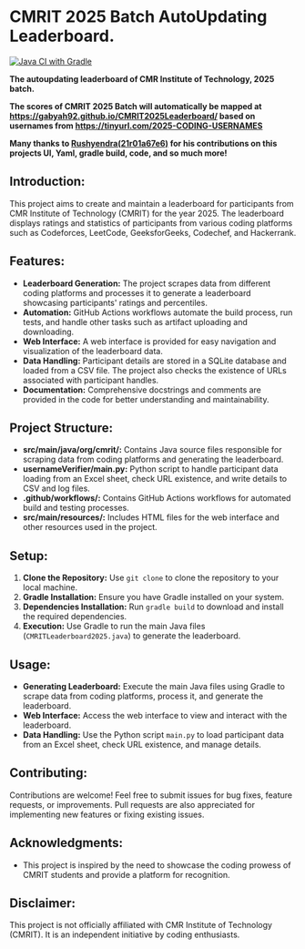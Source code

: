 # CMRIT 2025 Batch AutoUpdating Leaderboard.

[![Java CI with Gradle](https://github.com/dog-broad/CMRIT2025Leaderboard/actions/workflows/gradle.yml/badge.svg)](https://github.com/dog-broad/CMRIT2025Leaderboard/actions/workflows/gradle.yml)

**The autoupdating leaderboard of CMR Institute of Technology, 2025 batch.**

**The scores of CMRIT 2025 Batch will automatically be mapped at https://gabyah92.github.io/CMRIT2025Leaderboard/ based on usernames from https://tinyurl.com/2025-CODING-USERNAMES**

**Many thanks to [Rushyendra(21r01a67e6)](https://github.com/dog-broad) for his contributions on this projects UI, Yaml, gradle build, code, and so much more!**

## Introduction:
This project aims to create and maintain a leaderboard for participants from CMR Institute of Technology (CMRIT) for the year 2025. The leaderboard displays ratings and statistics of participants from various coding platforms such as Codeforces, LeetCode, GeeksforGeeks, Codechef, and Hackerrank.

## Features:
- **Leaderboard Generation:** The project scrapes data from different coding platforms and processes it to generate a leaderboard showcasing participants' ratings and percentiles.
- **Automation:** GitHub Actions workflows automate the build process, run tests, and handle other tasks such as artifact uploading and downloading.
- **Web Interface:** A web interface is provided for easy navigation and visualization of the leaderboard data.
- **Data Handling:** Participant details are stored in a SQLite database and loaded from a CSV file. The project also checks the existence of URLs associated with participant handles.
- **Documentation:** Comprehensive docstrings and comments are provided in the code for better understanding and maintainability.

## Project Structure:
- **src/main/java/org/cmrit/:** Contains Java source files responsible for scraping data from coding platforms and generating the leaderboard.
- **usernameVerifier/main.py:** Python script to handle participant data loading from an Excel sheet, check URL existence, and write details to CSV and log files.
- **.github/workflows/:** Contains GitHub Actions workflows for automated build and testing processes.
- **src/main/resources/:** Includes HTML files for the web interface and other resources used in the project.

## Setup:
1. **Clone the Repository:** Use `git clone` to clone the repository to your local machine.
2. **Gradle Installation:** Ensure you have Gradle installed on your system.
3. **Dependencies Installation:** Run `gradle build` to download and install the required dependencies.
4. **Execution:** Use Gradle to run the main Java files (`CMRITLeaderboard2025.java`) to generate the leaderboard.

## Usage:
- **Generating Leaderboard:** Execute the main Java files using Gradle to scrape data from coding platforms, process it, and generate the leaderboard.
- **Web Interface:** Access the web interface to view and interact with the leaderboard.
- **Data Handling:** Use the Python script `main.py` to load participant data from an Excel sheet, check URL existence, and manage details.

## Contributing:
Contributions are welcome! Feel free to submit issues for bug fixes, feature requests, or improvements. Pull requests are also appreciated for implementing new features or fixing existing issues.

## Acknowledgments:
- This project is inspired by the need to showcase the coding prowess of CMRIT students and provide a platform for recognition.

## Disclaimer:
This project is not officially affiliated with CMR Institute of Technology (CMRIT). It is an independent initiative by coding enthusiasts.

